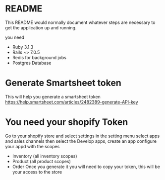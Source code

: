 # README

This README would normally document whatever steps are necessary to get the
application up and running.

you need

* Ruby 3.1.3
* Rails ~> 7.0.5
* Redis for background jobs 
* Postgres Database

# Generate Smartsheet token 
This will help you generate a smartsheet token
https://help.smartsheet.com/articles/2482389-generate-API-key

# You need your shopify Token
Go to your shopify store and select settings in the setting menu select apps and sales channels then select the Develop apps, create an app
configure your appd with the scopes 
* Inventory (all inventory scopes)
* Product (all product scopes)
* Order 
Once you generate it you will need to copy your token, this will be your access to the store